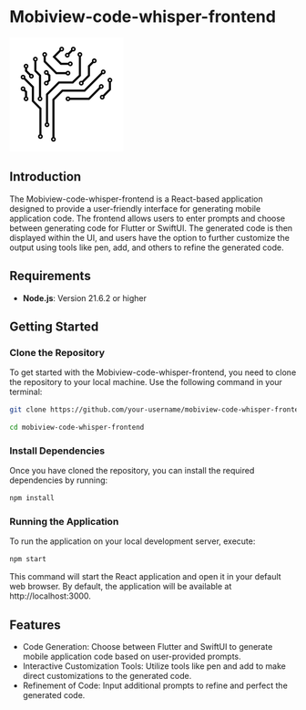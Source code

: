 # Mobiview-code-whisper-frontend

![Logo](./public/favicon.png)


## Introduction

The Mobiview-code-whisper-frontend is a React-based application designed to provide a user-friendly interface for generating mobile application code. The frontend allows users to enter prompts and choose between generating code for Flutter or SwiftUI. The generated code is then displayed within the UI, and users have the option to further customize the output using tools like pen, add, and others to refine the generated code.

## Requirements

- **Node.js**: Version 21.6.2 or higher

## Getting Started

### Clone the Repository

To get started with the Mobiview-code-whisper-frontend, you need to clone the repository to your local machine. Use the following command in your terminal:

```bash
git clone https://github.com/your-username/mobiview-code-whisper-frontend.git
```

```bash
cd mobiview-code-whisper-frontend
```

### Install Dependencies

Once you have cloned the repository, you can install the required dependencies by running:

```bash
npm install
```

### Running the Application

To run the application on your local development server, execute:

```bash
npm start
```

This command will start the React application and open it in your default web browser. By default, the application will be available at http://localhost:3000.

## Features

- Code Generation: Choose between Flutter and SwiftUI to generate mobile application code based on user-provided prompts.
- Interactive Customization Tools: Utilize tools like pen and add to make direct customizations to the generated code.
- Refinement of Code: Input additional prompts to refine and perfect the generated code.